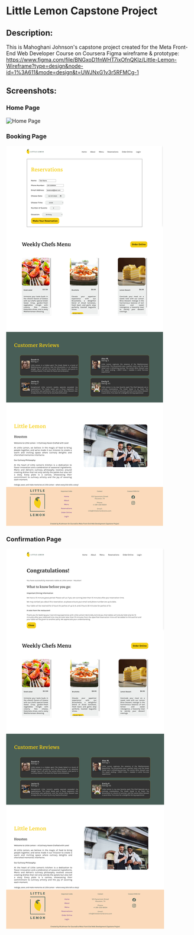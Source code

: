# Little Lemon Capstone Project
## Description:
This is Mahoghani Johnson's capstone project created for the Meta Front-End Web Developer Course on Coursera
Figma wireframe & prototype: https://www.figma.com/file/BNGxoD1fnWHT7ixOfnQKIz/Little-Lemon-Wireframe?type=design&node-id=1%3A611&mode=design&t=UWJNxG1v3r5RFMCg-1

## Screenshots:
### Home Page
![Home Page](src/images/Home.png)

### Booking Page
![Booking Page](src/images/Booking.png)

### Confirmation Page
![Confirmation Page](src/images/Confirmation.png)
